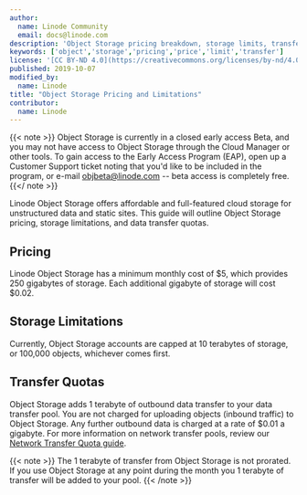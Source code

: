 ```yaml
---
author:
  name: Linode Community
  email: docs@linode.com
description: 'Object Storage pricing breakdown, storage limits, transfer quotas, and other pertinent information.'
keywords: ['object','storage','pricing','price','limit','transfer']
license: '[CC BY-ND 4.0](https://creativecommons.org/licenses/by-nd/4.0)'
published: 2019-10-07
modified_by:
  name: Linode
title: "Object Storage Pricing and Limitations"
contributor:
  name: Linode
---
```


{{< note >}}
Object Storage is currently in a closed early access Beta, and you may not have access to Object Storage through the Cloud Manager or other tools. To gain access to the Early Access Program (EAP), open up a Customer Support ticket noting that you'd like to be included in the program, or e-mail objbeta@linode.com -- beta access is completely free.
{{</ note >}}

Linode Object Storage offers affordable and full-featured cloud storage for unstructured data and static sites. This guide will outline Object Storage pricing, storage limitations, and data transfer quotas.

## Pricing

Linode Object Storage has a minimum monthly cost of $5, which provides 250 gigabytes of storage. Each additional gigabyte of storage will cost $0.02.

## Storage Limitations

Currently, Object Storage accounts are capped at 10 terabytes of storage, or 100,000 objects, whichever comes first.

## Transfer Quotas

Object Storage adds 1 terabyte of outbound data transfer to your data transfer pool. You are not charged for uploading objects (inbound traffic) to Object Storage. Any further outbound data is charged at a rate of $0.01 a gigabyte. For more information on network transfer pools, review our [Network Transfer Quota guide](https://linode.com/docs/platform/billing-and-support/network-transfer-quota/).

{{< note >}}
The 1 terabyte of transfer from Object Storage is not prorated. If you use Object Storage at any point during the month you 1 terabyte of transfer will be added to your pool.
{{< /note >}}
